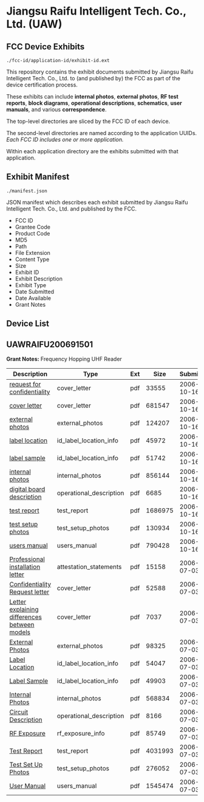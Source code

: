# Jiangsu Raifu Intelligent Tech. Co., Ltd. (UAW)
## FCC Device Exhibits

```
./fcc-id/application-id/exhibit-id.ext
```

This repository contains the exhibit documents submitted by Jiangsu Raifu Intelligent Tech. Co., Ltd. to (and published by) the FCC as part of the device certification process.

These exhibits can include **internal photos**, **external photos**, **RF test reports**, **block diagrams**, **operational descriptions**, **schematics**, **user manuals**, and various **correspondence**.

The top-level directories are sliced by the FCC ID of each device.

The second-level directories are named according to the application UUIDs. *Each FCC ID includes one or more application.*

Within each application directory are the exhibits submitted with that application. 

## Exhibit Manifest

```
./manifest.json
```

JSON manifest which describes each exhibit submitted by Jiangsu Raifu Intelligent Tech. Co., Ltd. and published by the FCC.

- FCC ID
- Grantee Code
- Product Code
- MD5
- Path
- File Extension
- Content Type
- Size
- Exhibit ID
- Exhibit Description
- Exhibit Type
- Date Submitted
- Date Available
- Grant Notes

## Device List
## UAWRAIFU200691501
**Grant Notes:** Frequency Hopping UHF Reader

| Description | Type | Ext | Size | Submitted | Available |
| ----------- | ---- | --- | ---- | --------- | --------- |
| [request for confidentiality](UAWRAIFU200691501/fe7945ca97f88991de5aac77fc14b76d/715839.pdf) | cover_letter | pdf | 33555 | 2006-10-16 | 2006-10-17 |
| [cover letter](UAWRAIFU200691501/fe7945ca97f88991de5aac77fc14b76d/715840.pdf) | cover_letter | pdf | 681547 | 2006-10-16 | 2006-10-17 |
| [external photos](UAWRAIFU200691501/fe7945ca97f88991de5aac77fc14b76d/715835.pdf) | external_photos | pdf | 124207 | 2006-10-16 | 2006-10-17 |
| [label location](UAWRAIFU200691501/fe7945ca97f88991de5aac77fc14b76d/715837.pdf) | id_label_location_info | pdf | 45972 | 2006-10-16 | 2006-10-17 |
| [label sample](UAWRAIFU200691501/fe7945ca97f88991de5aac77fc14b76d/715838.pdf) | id_label_location_info | pdf | 51742 | 2006-10-16 | 2006-10-17 |
| [internal photos](UAWRAIFU200691501/fe7945ca97f88991de5aac77fc14b76d/715836.pdf) | internal_photos | pdf | 856144 | 2006-10-16 | 2006-10-17 |
| [digital board description](UAWRAIFU200691501/fe7945ca97f88991de5aac77fc14b76d/715834.pdf) | operational_description | pdf | 6685 | 2006-10-16 | 2006-10-17 |
| [test report](UAWRAIFU200691501/fe7945ca97f88991de5aac77fc14b76d/715841.pdf) | test_report | pdf | 1686975 | 2006-10-16 | 2006-10-17 |
| [test setup photos](UAWRAIFU200691501/fe7945ca97f88991de5aac77fc14b76d/715842.pdf) | test_setup_photos | pdf | 130934 | 2006-10-16 | 2006-10-17 |
| [users manual](UAWRAIFU200691501/fe7945ca97f88991de5aac77fc14b76d/715843.pdf) | users_manual | pdf | 790428 | 2006-10-16 | 2006-10-17 |
| [Professional installation letter](UAWRAIFU200691501/6356eba7fe8a0bda9c4e4e8f85b43915/676754.pdf) | attestation_statements | pdf | 15158 | 2006-07-03 | 2006-07-03 |
| [Confidentiality Request letter](UAWRAIFU200691501/6356eba7fe8a0bda9c4e4e8f85b43915/676748.pdf) | cover_letter | pdf | 52588 | 2006-07-03 | 2006-07-03 |
| [Letter explaining differences between models](UAWRAIFU200691501/6356eba7fe8a0bda9c4e4e8f85b43915/676749.pdf) | cover_letter | pdf | 7037 | 2006-07-03 | 2006-07-03 |
| [External Photos](UAWRAIFU200691501/6356eba7fe8a0bda9c4e4e8f85b43915/676750.pdf) | external_photos | pdf | 98325 | 2006-07-03 | 2006-07-03 |
| [Label Location](UAWRAIFU200691501/6356eba7fe8a0bda9c4e4e8f85b43915/676752.pdf) | id_label_location_info | pdf | 54047 | 2006-07-03 | 2006-07-03 |
| [Label Sample](UAWRAIFU200691501/6356eba7fe8a0bda9c4e4e8f85b43915/676753.pdf) | id_label_location_info | pdf | 49903 | 2006-07-03 | 2006-07-03 |
| [Internal Photos](UAWRAIFU200691501/6356eba7fe8a0bda9c4e4e8f85b43915/676751.pdf) | internal_photos | pdf | 568834 | 2006-07-03 | 2006-07-03 |
| [Circuit Description](UAWRAIFU200691501/6356eba7fe8a0bda9c4e4e8f85b43915/676747.pdf) | operational_description | pdf | 8166 | 2006-07-03 | 2006-07-03 |
| [RF Exposure](UAWRAIFU200691501/6356eba7fe8a0bda9c4e4e8f85b43915/676746.pdf) | rf_exposure_info | pdf | 85749 | 2006-07-03 | 2006-07-03 |
| [Test Report](UAWRAIFU200691501/6356eba7fe8a0bda9c4e4e8f85b43915/676757.pdf) | test_report | pdf | 4031993 | 2006-07-03 | 2006-07-03 |
| [Test Set Up Photos](UAWRAIFU200691501/6356eba7fe8a0bda9c4e4e8f85b43915/676756.pdf) | test_setup_photos | pdf | 276052 | 2006-07-03 | 2006-07-03 |
| [User Manual](UAWRAIFU200691501/6356eba7fe8a0bda9c4e4e8f85b43915/676755.pdf) | users_manual | pdf | 1545474 | 2006-07-03 | 2006-07-03 |
